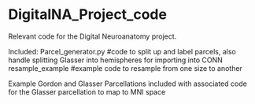 # DigitalNA_Project_code

Relevant code for the Digital Neuroanatomy project.

Included:
Parcel_generator.py #code to split up and label parcels, also handle splitting Glasser into hemispheres for importing into CONN
resample_example #example code to resample from one size to another

Example Gordon and Glasser Parcellations included with associated code for the Glasser parcellation to map to MNI space
